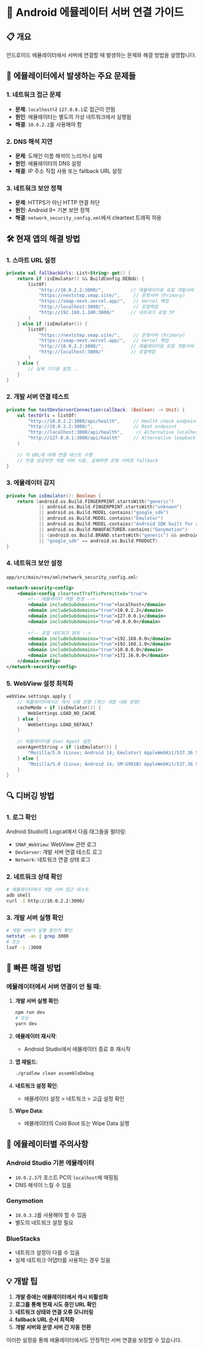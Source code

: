 # 🔧 Android 에뮬레이터 서버 연결 가이드

## 📋 개요

안드로이드 에뮬레이터에서 서버에 연결할 때 발생하는 문제와 해결 방법을 설명합니다.

## 🚨 에뮬레이터에서 발생하는 주요 문제들

### 1. 네트워크 접근 문제
- **문제**: `localhost`나 `127.0.0.1`로 접근이 안됨
- **원인**: 에뮬레이터는 별도의 가상 네트워크에서 실행됨
- **해결**: `10.0.2.2`를 사용해야 함

### 2. DNS 해석 지연
- **문제**: 도메인 이름 해석이 느리거나 실패
- **원인**: 에뮬레이터의 DNS 설정
- **해결**: IP 주소 직접 사용 또는 fallback URL 설정

### 3. 네트워크 보안 정책
- **문제**: HTTPS가 아닌 HTTP 연결 차단
- **원인**: Android 9+ 기본 보안 정책
- **해결**: `network_security_config.xml`에서 cleartext 트래픽 허용

## 🛠️ 현재 앱의 해결 방법

### 1. 스마트 URL 설정
```kotlin
private val fallbackUrls: List<String> get() {
    return if (isEmulator() && BuildConfig.DEBUG) {
        listOf(
            "http://10.0.2.2:3000/",          // 에뮬레이터용 로컬 개발서버
            "https://nextstep.smap.site/",     // 운영서버 (Primary)
            "https://smap-next.vercel.app/",   // Vercel 백업
            "http://localhost:3000/",          // 로컬백업
            "http://192.168.1.100:3000/"      // 네트워크 로컬 IP
        )
    } else if (isEmulator()) {
        listOf(
            "https://nextstep.smap.site/",     // 운영서버 (Primary)
            "https://smap-next.vercel.app/",   // Vercel 백업
            "http://10.0.2.2:3000/",          // 에뮬레이터용 로컬 개발서버
            "http://localhost:3000/"          // 로컬백업
        )
    } else {
        // 실제 기기용 설정...
    }
}
```

### 2. 개발 서버 연결 테스트
```kotlin
private fun testDevServerConnection(callback: (Boolean) -> Unit) {
    val testUrls = listOf(
        "http://10.0.2.2:3000/api/health",     // Health check endpoint
        "http://10.0.2.2:3000/",               // Root endpoint
        "http://localhost:3000/api/health",     // Alternative localhost
        "http://127.0.0.1:3000/api/health"     // Alternative loopback
    )
    
    // 각 URL에 대해 연결 테스트 수행
    // 연결 성공하면 개발 서버 사용, 실패하면 운영 서버로 fallback
}
```

### 3. 에뮬레이터 감지
```kotlin
private fun isEmulator(): Boolean {
    return (android.os.Build.FINGERPRINT.startsWith("generic")
            || android.os.Build.FINGERPRINT.startsWith("unknown")
            || android.os.Build.MODEL.contains("google_sdk")
            || android.os.Build.MODEL.contains("Emulator")
            || android.os.Build.MODEL.contains("Android SDK built for x86")
            || android.os.Build.MANUFACTURER.contains("Genymotion")
            || (android.os.Build.BRAND.startsWith("generic") && android.os.Build.DEVICE.startsWith("generic"))
            || "google_sdk" == android.os.Build.PRODUCT)
}
```

### 4. 네트워크 보안 설정
`app/src/main/res/xml/network_security_config.xml`:
```xml
<network-security-config>
    <domain-config cleartextTrafficPermitted="true">
        <!-- 에뮬레이터 개발 환경 -->
        <domain includeSubdomains="true">localhost</domain>
        <domain includeSubdomains="true">10.0.2.2</domain>
        <domain includeSubdomains="true">127.0.0.1</domain>
        <domain includeSubdomains="true">0.0.0.0</domain>
        
        <!-- 로컬 네트워크 범위 -->
        <domain includeSubdomains="true">192.168.0.0</domain>
        <domain includeSubdomains="true">192.168.1.0</domain>
        <domain includeSubdomains="true">10.0.0.0</domain>
        <domain includeSubdomains="true">172.16.0.0</domain>
    </domain-config>
</network-security-config>
```

### 5. WebView 설정 최적화
```kotlin
webView.settings.apply {
    // 에뮬레이터에서는 캐시 사용 안함 (최신 개발 내용 반영)
    cacheMode = if (isEmulator()) {
        WebSettings.LOAD_NO_CACHE
    } else {
        WebSettings.LOAD_DEFAULT
    }
    
    // 에뮬레이터용 User Agent 설정
    userAgentString = if (isEmulator()) {
        "Mozilla/5.0 (Linux; Android 14; Emulator) AppleWebKit/537.36 SMAP-Android-Emulator/1.0"
    } else {
        "Mozilla/5.0 (Linux; Android 14; SM-G991B) AppleWebKit/537.36 SMAP-Android/1.0"
    }
}
```

## 🔍 디버깅 방법

### 1. 로그 확인
Android Studio의 Logcat에서 다음 태그들을 필터링:
- `SMAP_WebView`: WebView 관련 로그
- `DevServer`: 개발 서버 연결 테스트 로그
- `Network`: 네트워크 연결 상태 로그

### 2. 네트워크 상태 확인
```bash
# 에뮬레이터에서 개발 서버 접근 테스트
adb shell
curl -I http://10.0.2.2:3000/
```

### 3. 개발 서버 실행 확인
```bash
# 개발 서버가 실행 중인지 확인
netstat -an | grep 3000
# 또는
lsof -i :3000
```

## 🚀 빠른 해결 방법

### 에뮬레이터에서 서버 연결이 안 될 때:

1. **개발 서버 실행 확인**:
   ```bash
   npm run dev
   # 또는
   yarn dev
   ```

2. **에뮬레이터 재시작**:
   - Android Studio에서 에뮬레이터 종료 후 재시작

3. **앱 재빌드**:
   ```bash
   ./gradlew clean assembleDebug
   ```

4. **네트워크 설정 확인**:
   - 에뮬레이터 설정 > 네트워크 > 고급 설정 확인

5. **Wipe Data**:
   - 에뮬레이터의 Cold Boot 또는 Wipe Data 실행

## 📱 에뮬레이터별 주의사항

### Android Studio 기본 에뮬레이터
- `10.0.2.2`가 호스트 PC의 `localhost`에 매핑됨
- DNS 해석이 느릴 수 있음

### Genymotion
- `10.0.3.2`를 사용해야 할 수 있음
- 별도의 네트워크 설정 필요

### BlueStacks
- 네트워크 설정이 다를 수 있음
- 실제 네트워크 어댑터를 사용하는 경우 있음

## 💡 개발 팁

1. **개발 중에는 에뮬레이터에서 캐시 비활성화**
2. **로그를 통해 현재 시도 중인 URL 확인**
3. **네트워크 상태와 연결 오류 모니터링**
4. **fallback URL 순서 최적화**
5. **개발 서버와 운영 서버 간 자동 전환**

이러한 설정을 통해 에뮬레이터에서도 안정적인 서버 연결을 보장할 수 있습니다. 